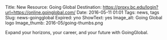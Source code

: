 Title: New Resource: Going Global 
Destination: https://proxy.bc.edu/login?url=https://online.goinglobal.com/
Date: 2016-05-11 01:01 
Tags: news, tags 
Slug: news-goingglobal
Expired: yno
ShowText: yes
Image_alt: Going Global logo
Image_thumb: 2016-05/going-thumbs.png

Expand your horizons, your career, and your future with GoingGlobal. 
